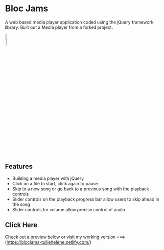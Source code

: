 
# Bloc Jams
A web based media player application coded using the jQuery framework library.
Built out a Media player from a forked project.


<img src="https://github.com/tulliehelene/bloc-jams-jquery-starter/blob/master/assets/images/bloc_jams_logo.png" width="10%" alt="Bloc Jams Logo"/>


## Features
* Building a media player with jQuery
* Click on a file to start, click again to pause
* Skip to a new song or go back to a previous song with the playback controls
* Slider controls on the playback progress bar allow users to skip ahead in the song
* Slider controls for volume allow precise control of audio


## Click Here
Check out a preview below or visit my working version
===>   (https://blocjams-tulliehelene.netlify.com/)
